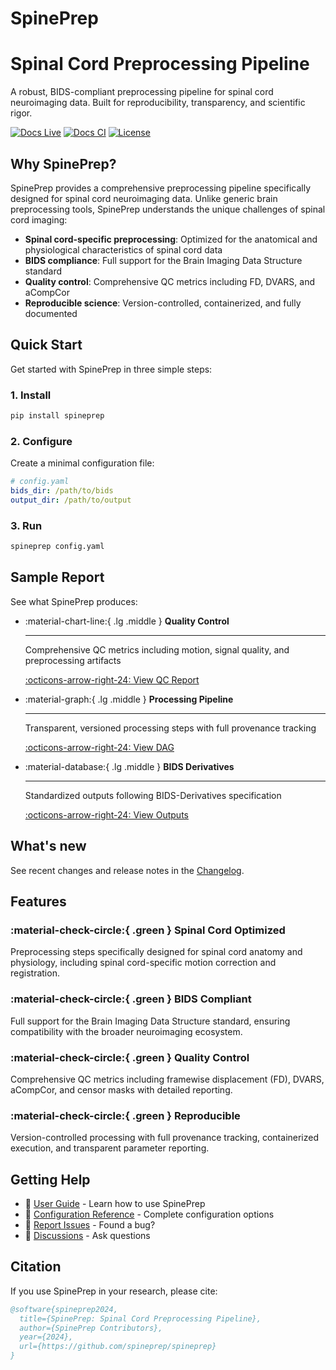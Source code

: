 # SpinePrep

<div class="hero">
  <h1>Spinal Cord Preprocessing Pipeline</h1>
  <p class="lead">
    A robust, BIDS-compliant preprocessing pipeline for spinal cord neuroimaging data.
    Built for reproducibility, transparency, and scientific rigor.
  </p>
</div>

<!-- Badges -->

[![Docs Live](https://img.shields.io/badge/docs-live-blue)](https://spineprep.github.io/)
[![Docs CI](https://github.com/spineprep/SpinePrep/actions/workflows/docs.yml/badge.svg)](https://github.com/spineprep/SpinePrep/actions/workflows/docs.yml)
[![License](https://img.shields.io/badge/license-Apache--2.0-green)](https://github.com/spineprep/SpinePrep/blob/main/LICENSE)

## Why SpinePrep?

SpinePrep provides a comprehensive preprocessing pipeline specifically designed for spinal cord neuroimaging data. Unlike generic brain preprocessing tools, SpinePrep understands the unique challenges of spinal cord imaging:

- **Spinal cord-specific preprocessing**: Optimized for the anatomical and physiological characteristics of spinal cord data
- **BIDS compliance**: Full support for the Brain Imaging Data Structure standard
- **Quality control**: Comprehensive QC metrics including FD, DVARS, and aCompCor
- **Reproducible science**: Version-controlled, containerized, and fully documented

## Quick Start

Get started with SpinePrep in three simple steps:

### 1. Install

```bash
pip install spineprep
```

### 2. Configure

Create a minimal configuration file:

```yaml
# config.yaml
bids_dir: /path/to/bids
output_dir: /path/to/output
```

### 3. Run

```bash
spineprep config.yaml
```

## Sample Report

See what SpinePrep produces:

<div class="grid cards" markdown>

-   :material-chart-line:{ .lg .middle } **Quality Control**

    ---

    Comprehensive QC metrics including motion, signal quality, and preprocessing artifacts

    [:octicons-arrow-right-24: View QC Report](user-guide/qc.md)

-   :material-graph:{ .lg .middle } **Processing Pipeline**

    ---

    Transparent, versioned processing steps with full provenance tracking

    [:octicons-arrow-right-24: View DAG](user-guide/usage.md#processing-pipeline)

-   :material-database:{ .lg .middle } **BIDS Derivatives**

    ---

    Standardized outputs following BIDS-Derivatives specification

    [:octicons-arrow-right-24: View Outputs](user-guide/outputs.md)

</div>

## What's new

See recent changes and release notes in the [Changelog](CHANGELOG.md).

## Features

### :material-check-circle:{ .green } **Spinal Cord Optimized**

Preprocessing steps specifically designed for spinal cord anatomy and physiology, including spinal cord-specific motion correction and registration.

### :material-check-circle:{ .green } **BIDS Compliant**

Full support for the Brain Imaging Data Structure standard, ensuring compatibility with the broader neuroimaging ecosystem.

### :material-check-circle:{ .green } **Quality Control**

Comprehensive QC metrics including framewise displacement (FD), DVARS, aCompCor, and censor masks with detailed reporting.

### :material-check-circle:{ .green } **Reproducible**

Version-controlled processing with full provenance tracking, containerized execution, and transparent parameter reporting.

## Getting Help

- 📖 [User Guide](user-guide/usage.md) - Learn how to use SpinePrep
- 🔧 [Configuration Reference](reference/config.md) - Complete configuration options
- 🐛 [Report Issues](https://github.com/spineprep/spineprep/issues) - Found a bug?
- 💬 [Discussions](https://github.com/spineprep/spineprep/discussions) - Ask questions

## Citation

If you use SpinePrep in your research, please cite:

```bibtex
@software{spineprep2024,
  title={SpinePrep: Spinal Cord Preprocessing Pipeline},
  author={SpinePrep Contributors},
  year={2024},
  url={https://github.com/spineprep/spineprep}
}
```

